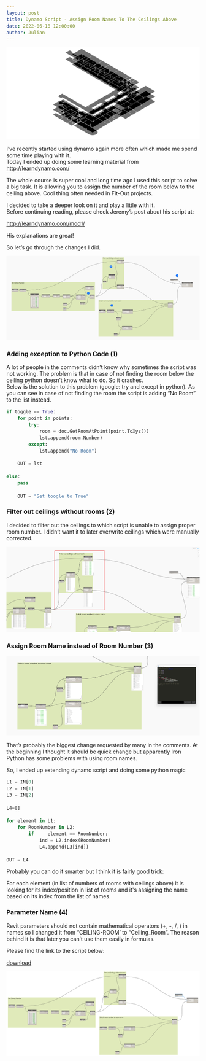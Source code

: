 ```yaml
---
layout: post  
title: Dynamo Script - Assign Room Names To The Ceilings Above
date: 2022-06-18 12:00:00
author: Julian
---
```

![PostPage](/images/Dynamo/DS1/20220618_Logo.png)

<!--excerpt-->

I’ve recently started using dynamo again more often which made me spend some time playing with it.   
Today I ended up doing some learning material from <http://learndynamo.com/>  

The whole course is super cool and long time ago I used this script to solve a big task. It is allowing you to assign the number of the room below to the ceiling above. Cool thing often needed in Fit-Out projects.  

I decided to take a deeper look on it and play a little with it.  
Before continuing reading, please check Jeremy’s post about his script at: 
 
<http://learndynamo.com/mod1/>  

His explanations are great!  
  
So let’s go through the changes I did.
  
![Script with changes](/images/Dynamo/DS1/20220618_schemat.png)  
  
  
### Adding exception to Python Code (1)  
  
  
A lot of people in the comments didn’t know why sometimes the script was not working. The problem is that in case of not finding the room below the ceiling python doesn’t know what to do. So it crashes.  
Below is the solution to this problem (google: try and except in python). As you can see in case of not finding the room the script is adding “No Room” to the list instead. 


```python
if toggle == True:
    for point in points:
        try:
            room = doc.GetRoomAtPoint(point.ToXyz())
            lst.append(room.Number)
        except:
            lst.append("No Room")

    OUT = lst
    
else:
    pass
    
    OUT = "Set toogle to True"

```
  
  
### Filter out ceilings without rooms (2)
  
  
I decided to filter out the ceilings to which script is unable to assign proper room number. I didn’t want it to later overwrite ceilings which were manually corrected.

![Filtering out ceilings without rooms](/images/Dynamo/DS1/20220618_schemat_2.png)  
  
  
### Assign Room Name instead of Room Number (3)
  
  
![NumbersToNames](/images/Dynamo/DS1/20220618_schemat_3.png)

That’s probably the biggest change requested by many in the comments. At the beginning I thought it should be quick change but apparently Iron Python has some problems with using room names.

So, I ended up extending dynamo script and doing some python magic

```python
L1 = IN[0]
L2 = IN[1]
L3 = IN[2]

L4=[]

for element in L1:
    for RoomNumber in L2:
        if     element == RoomNumber:
            ind = L2.index(RoomNumber)
            L4.append(L3[ind])

OUT = L4
```
  
Probably you can do it smarter but I think it is fairly good trick: 

For each element (in list of numbers of rooms with ceilings above) it is looking for its index/position in list of rooms and it's assigning the name based on its index from the list of names.   
  
  
### Parameter Name (4)
  
  
Revit parameters should not contain mathematical operators (+, -, /, ) in names so I changed it from “CEILING-ROOM’ to “Ceiling_Room”. The reason behind it is that later you can’t use them easily in formulas.
  
  
Please find the link to the script below:

[download](https://w7kpl-my.sharepoint.com/:u:/g/personal/jw_w7k_pl/EQOmeh7hRjdMnCuI5K_HqGoBPi9Ey0smVrYpMXlEvga7Aw?e=VtWC8C)

![Script highres](/images/Dynamo/DS1/20220618_AssignRoomToCeiling.png)
